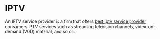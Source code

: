 # IPTV
An IPTV service provider is a firm that offers <a href="https://topiptv.ca/">best iptv service provider</a> consumers IPTV services such as streaming television channels, video-on-demand (VOD) material, and so on.
